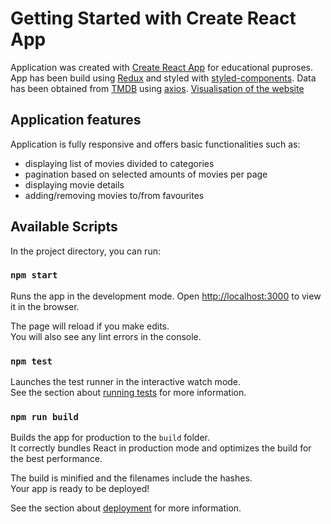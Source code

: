 # Getting Started with Create React App

Application was created with [Create React App](https://github.com/facebook/create-react-app) for educational puproses.
App has been build using [Redux](https://redux.js.org/) and styled with [styled-components](https://styled-components.com/).
Data has been obtained from [TMDB](https://www.themoviedb.org/?language=pl) using [axios](https://www.npmjs.com/package/axios).
[Visualisation of the website](https://angry-lovelace-fdb20f.netlify.app/)

## Application features

Application is fully responsive and offers basic functionalities such as:

- displaying list of movies divided to categories
- pagination based on selected amounts of movies per page
- displaying movie details
- adding/removing movies to/from favourites

## Available Scripts

In the project directory, you can run:

### `npm start`

Runs the app in the development mode.
Open [http://localhost:3000](http://localhost:3000) to view it in the browser.

The page will reload if you make edits.\
You will also see any lint errors in the console.

### `npm test`

Launches the test runner in the interactive watch mode.\
See the section about [running tests](https://facebook.github.io/create-react-app/docs/running-tests) for more information.

### `npm run build`

Builds the app for production to the `build` folder.\
It correctly bundles React in production mode and optimizes the build for the best performance.

The build is minified and the filenames include the hashes.\
Your app is ready to be deployed!

See the section about [deployment](https://facebook.github.io/create-react-app/docs/deployment) for more information.
